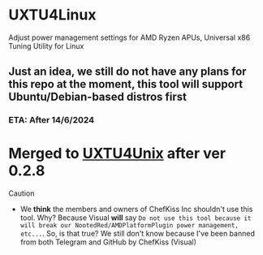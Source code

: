 # UXTU4Linux
Adjust power management settings for AMD Ryzen APUs, Universal x86 Tuning Utility for Linux
## Just an idea, we still do not have any plans for this repo at the moment, this tool will support Ubuntu/Debian-based distros first
### ETA: After 14/6/2024
# Merged to [UXTU4Unix](https://github.com/AppleOSX/UXTU4Unix) after ver 0.2.8

> [!CAUTION]
> - We **think** the members and owners of ChefKiss Inc shouldn't use this tool. Why? Because Visual **will** say `Do not use this tool because it will break our NootedRed/AMDPlatformPlugin power management, etc...`. So, is that true? We still don't know because I've been banned from both Telegram and GitHub by ChefKiss (Visual)
